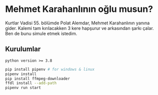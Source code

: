 # Mehmet Karahanlının oğlu musun?
Kurtlar Vadisi 55. bölümde Polat Alemdar, Mehmet Karahanlının yanına gider. Kalemi tam kırılacakken 3 kere hapşurur ve arkasından şarkı çalar. Ben de bunu simule etmek istedim.

## Kurulumlar

`python version >= 3.8`
```sh
pip install pipenv # for windows & linux
pipenv install
pip install ffmpeg-downloader
ffdl install --add-path
pipenv run start
```